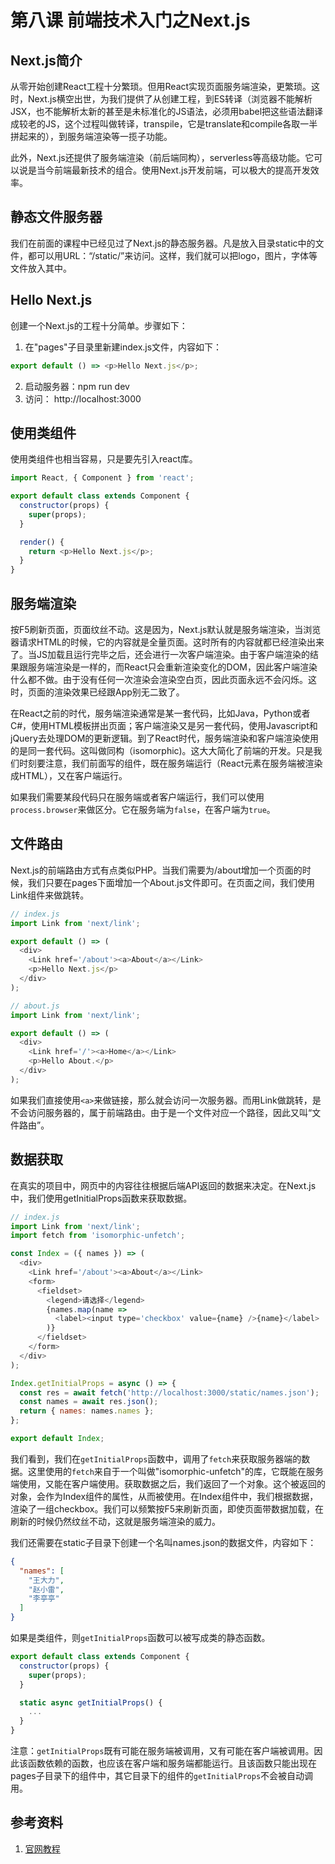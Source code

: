 # 第八课 前端技术入门之Next.js

## Next.js简介
从零开始创建React工程十分繁琐。但用React实现页面服务端渲染，更繁琐。这时，Next.js横空出世，为我们提供了从创建工程，到ES转译（浏览器不能解析JSX，也不能解析太新的甚至是未标准化的JS语法，必须用babel把这些语法翻译成较老的JS，这个过程叫做转译，transpile，它是translate和compile各取一半拼起来的），到服务端渲染等一揽子功能。

此外，Next.js还提供了服务端渲染（前后端同构），serverless等高级功能。它可以说是当今前端最新技术的组合。使用Next.js开发前端，可以极大的提高开发效率。

## 静态文件服务器
我们在前面的课程中已经见过了Next.js的静态服务器。凡是放入目录static中的文件，都可以用URL：“/static/”来访问。这样，我们就可以把logo，图片，字体等文件放入其中。

## Hello Next.js
创建一个Next.js的工程十分简单。步骤如下：
1. 在"pages"子目录里新建index.js文件，内容如下：
```javascript
export default () => <p>Hello Next.js</p>;
```
2. 启动服务器：npm run dev
3. 访问： http://localhost:3000

## 使用类组件
使用类组件也相当容易，只是要先引入react库。
```javascript
import React, { Component } from 'react';

export default class extends Component {
  constructor(props) {
    super(props);
  }

  render() {
    return <p>Hello Next.js</p>;
  }
}
```
## 服务端渲染
按F5刷新页面，页面纹丝不动。这是因为，Next.js默认就是服务端渲染，当浏览器请求HTML的时候，它的内容就是全量页面。这时所有的内容就都已经渲染出来了。当JS加载且运行完毕之后，还会进行一次客户端渲染。由于客户端渲染的结果跟服务端渲染是一样的，而React只会重新渲染变化的DOM，因此客户端渲染什么都不做。由于没有任何一次渲染会渲染空白页，因此页面永远不会闪烁。这时，页面的渲染效果已经跟App别无二致了。

在React之前的时代，服务端渲染通常是某一套代码，比如Java，Python或者C#，使用HTML模板拼出页面；客户端渲染又是另一套代码，使用Javascript和jQuery去处理DOM的更新逻辑。到了React时代，服务端渲染和客户端渲染使用的是同一套代码。这叫做同构（isomorphic)。这大大简化了前端的开发。只是我们时刻要注意，我们前面写的组件，既在服务端运行（React元素在服务端被渲染成HTML），又在客户端运行。

如果我们需要某段代码只在服务端或者客户端运行，我们可以使用`process.browser`来做区分。它在服务端为`false`，在客户端为`true`。

## 文件路由
Next.js的前端路由方式有点类似PHP。当我们需要为/about增加一个页面的时候，我们只要在pages下面增加一个About.js文件即可。在页面之间，我们使用Link组件来做跳转。
```javascript
// index.js
import Link from 'next/link';

export default () => (
  <div>
    <Link href='/about'><a>About</a></Link>
    <p>Hello Next.js</p>
  </div>
);

// about.js
import Link from 'next/link';

export default () => (
  <div>
    <Link href='/'><a>Home</a></Link>
    <p>Hello About.</p>
  </div>
);
```
如果我们直接使用`<a>`来做链接，那么就会访问一次服务器。而用Link做跳转，是不会访问服务器的，属于前端路由。由于是一个文件对应一个路径，因此又叫“文件路由”。

## 数据获取
在真实的项目中，网页中的内容往往根据后端API返回的数据来决定。在Next.js中，我们使用getInitialProps函数来获取数据。
```javascript
// index.js
import Link from 'next/link';
import fetch from 'isomorphic-unfetch';

const Index = ({ names }) => (
  <div>
    <Link href='/about'><a>About</a></Link>
    <form>
      <fieldset>
        <legend>请选择</legend>
        {names.map(name => 
          <label><input type='checkbox' value={name} />{name}</label>
        )}
      </fieldset>
    </form>
  </div>
);

Index.getInitialProps = async () => {
  const res = await fetch('http://localhost:3000/static/names.json');
  const names = await res.json();
  return { names: names.names };
};

export default Index;
```
我们看到，我们在`getInitialProps`函数中，调用了`fetch`来获取服务器端的数据。这里使用的`fetch`来自于一个叫做"isomorphic-unfetch"的库，它既能在服务端使用，又能在客户端使用。获取数据之后，我们返回了一个对象。这个被返回的对象，会作为Index组件的属性，从而被使用。在Index组件中，我们根据数据，渲染了一组checkbox。我们可以频繁按F5来刷新页面，即使页面带数据加载，在刷新的时候仍然纹丝不动，这就是服务端渲染的威力。

我们还需要在static子目录下创建一个名叫names.json的数据文件，内容如下：
```json
{
  "names": [
    "王大力",
    "赵小雷",
    "李亭亭"
  ]
}
```
如果是类组件，则`getInitialProps`函数可以被写成类的静态函数。
```javascript
export default class extends Component {
  constructor(props) {
    super(props);
  }

  static async getInitialProps() {
    ...
  }
}
```
注意：`getInitialProps`既有可能在服务端被调用，又有可能在客户端被调用。因此该函数依赖的函数，也应该在客户端和服务端都能运行。且该函数只能出现在pages子目录下的组件中，其它目录下的组件的`getInitialProps`不会被自动调用。

## 参考资料
1. [官网教程](https://nextjs.org/)
